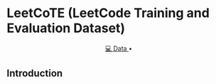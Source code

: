 # LeetCoTE (LeetCode Training and Evaluation Dataset)

<p align="center">
    <a href="https://huggingface.co/datasets/newfacade/LeetCoTE">💻 Data </a> •
</p>

## Introduction
